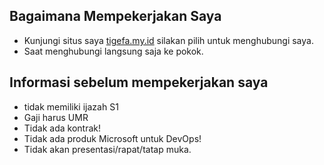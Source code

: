 ## Bagaimana Mempekerjakan Saya

- Kunjungi situs saya [tigefa.my.id](https://tigefa.my.id) silakan pilih untuk menghubungi saya.
- Saat menghubungi langsung saja ke pokok.

## Informasi sebelum mempekerjakan saya

- tidak memiliki ijazah S1
- Gaji harus UMR
- Tidak ada kontrak!
- Tidak ada produk Microsoft untuk DevOps!
- Tidak akan presentasi/rapat/tatap muka.
